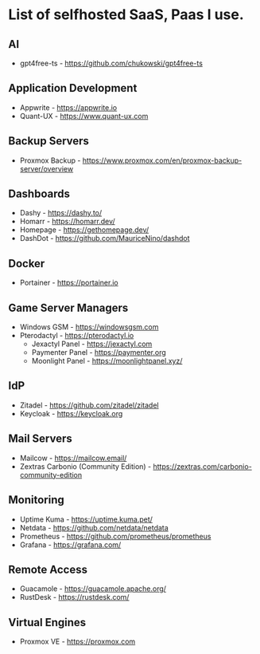 # List of selfhosted SaaS, Paas I use.

## AI
- gpt4free-ts - https://github.com/chukowski/gpt4free-ts
  
## Application Development
- Appwrite - https://appwrite.io
- Quant-UX - https://www.quant-ux.com

## Backup Servers
- Proxmox Backup - https://www.proxmox.com/en/proxmox-backup-server/overview

## Dashboards
- Dashy - https://dashy.to/
- Homarr - https://homarr.dev/
- Homepage - https://gethomepage.dev/
- DashDot - https://github.com/MauriceNino/dashdot
  
## Docker
- Portainer - https://portainer.io

## Game Server Managers
- Windows GSM - https://windowsgsm.com
- Pterodactyl - https://pterodactyl.io
  - Jexactyl Panel - https://jexactyl.com
  - Paymenter Panel - https://paymenter.org
  - Moonlight Panel - https://moonlightpanel.xyz/

## IdP
- Zitadel - https://github.com/zitadel/zitadel
- Keycloak - https://keycloak.org

## Mail Servers
- Mailcow - https://mailcow.email/
- Zextras Carbonio (Community Edition) - https://zextras.com/carbonio-community-edition

## Monitoring
- Uptime Kuma - https://uptime.kuma.pet/
- Netdata - https://github.com/netdata/netdata
- Prometheus - https://github.com/prometheus/prometheus
- Grafana - https://grafana.com/
  
## Remote Access
- Guacamole - https://guacamole.apache.org/
- RustDesk - https://rustdesk.com/
  
## Virtual Engines
- Proxmox VE - https://proxmox.com




